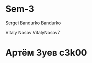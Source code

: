 # Sem-3



Sergei Bandurko     Bandurko


Vitaly Nosov        VitalyNosov7


# Артём Зуев        c3k00

